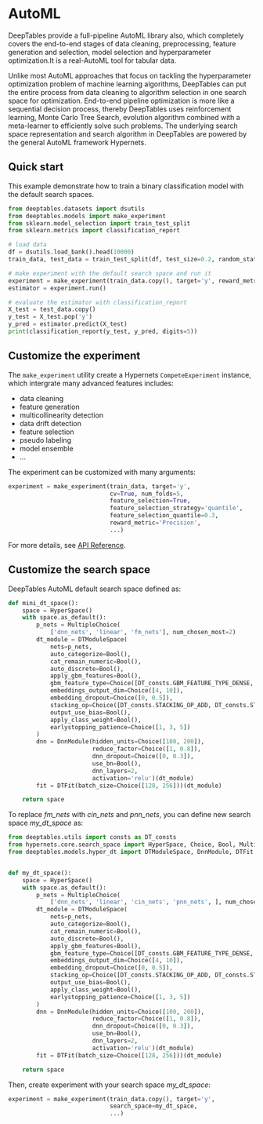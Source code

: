 # AutoML

DeepTables provide a full-pipeline AutoML library also, which completely covers the end-to-end stages of data cleaning, preprocessing, feature generation and selection, model selection and hyperparameter optimization.It is a real-AutoML tool for tabular data.

Unlike most AutoML approaches that focus on tackling the hyperparameter optimization problem of machine learning algorithms, DeepTables can put the entire process from data cleaning to algorithm selection in one search space for optimization. End-to-end pipeline optimization is more like a sequential decision process, thereby DeepTables uses reinforcement learning, Monte Carlo Tree Search, evolution algorithm combined with a meta-learner to efficiently solve such problems.  The underlying search space representation and search algorithm in DeepTables are powered by the general AutoML framework Hypernets.

## Quick start

This example demonstrate how to  train a  binary classification model with the default search spaces.

```python
from deeptables.datasets import dsutils
from deeptables.models import make_experiment
from sklearn.model_selection import train_test_split
from sklearn.metrics import classification_report

# load data
df = dsutils.load_bank().head(10000)
train_data, test_data = train_test_split(df, test_size=0.2, random_state=42)

# make experiment with the default search space and run it
experiment = make_experiment(train_data.copy(), target='y', reward_metric='Precision', pos_label='yes', max_trials=5)
estimator = experiment.run()

# evaluate the estimator with classification_report
X_test = test_data.copy()
y_test = X_test.pop('y')
y_pred = estimator.predict(X_test)
print(classification_report(y_test, y_pred, digits=5))
```

## Customize the experiment

The `make_experiment` utility create a Hypernets `CompeteExperiment` instance, which intergrate many advanced features includes:
* data cleaning
* feature generation
* multicollinearity detection
* data drift detection
* feature selection
* pseudo labeling
* model ensemble
* ...

The experiment can be customized with many arguments:
```python
experiment = make_experiment(train_data, target='y',
                             cv=True, num_folds=5,
                             feature_selection=True,
                             feature_selection_strategy='quantile',
                             feature_selection_quantile=0.3,
                             reward_metric='Precision',
                             ...)

```

For more details, see [API Reference](deeptables.models.html#deeptables.models.hyper_dt.make_experiment).

## Customize the search space

DeepTables AutoML default search space defined as:

```python
def mini_dt_space():
    space = HyperSpace()
    with space.as_default():
        p_nets = MultipleChoice(
            ['dnn_nets', 'linear', 'fm_nets'], num_chosen_most=2)
        dt_module = DTModuleSpace(
            nets=p_nets,
            auto_categorize=Bool(),
            cat_remain_numeric=Bool(),
            auto_discrete=Bool(),
            apply_gbm_features=Bool(),
            gbm_feature_type=Choice([DT_consts.GBM_FEATURE_TYPE_DENSE, DT_consts.GBM_FEATURE_TYPE_EMB]),
            embeddings_output_dim=Choice([4, 10]),
            embedding_dropout=Choice([0, 0.5]),
            stacking_op=Choice([DT_consts.STACKING_OP_ADD, DT_consts.STACKING_OP_CONCAT]),
            output_use_bias=Bool(),
            apply_class_weight=Bool(),
            earlystopping_patience=Choice([1, 3, 5])
        )
        dnn = DnnModule(hidden_units=Choice([100, 200]),
                        reduce_factor=Choice([1, 0.8]),
                        dnn_dropout=Choice([0, 0.3]),
                        use_bn=Bool(),
                        dnn_layers=2,
                        activation='relu')(dt_module)
        fit = DTFit(batch_size=Choice([128, 256]))(dt_module)

    return space
```

To replace *fm_nets* with *cin_nets* and *pnn_nets*,  you can define new search space *my_dt_space* as:

```python
from deeptables.utils import consts as DT_consts
from hypernets.core.search_space import HyperSpace, Choice, Bool, MultipleChoice
from deeptables.models.hyper_dt import DTModuleSpace, DnnModule, DTFit


def my_dt_space():
    space = HyperSpace()
    with space.as_default():
        p_nets = MultipleChoice(
            ['dnn_nets', 'linear', 'cin_nets', 'pnn_nets', ], num_chosen_most=2)
        dt_module = DTModuleSpace(
            nets=p_nets,
            auto_categorize=Bool(),
            cat_remain_numeric=Bool(),
            auto_discrete=Bool(),
            apply_gbm_features=Bool(),
            gbm_feature_type=Choice([DT_consts.GBM_FEATURE_TYPE_DENSE, DT_consts.GBM_FEATURE_TYPE_EMB]),
            embeddings_output_dim=Choice([4, 10]),
            embedding_dropout=Choice([0, 0.5]),
            stacking_op=Choice([DT_consts.STACKING_OP_ADD, DT_consts.STACKING_OP_CONCAT]),
            output_use_bias=Bool(),
            apply_class_weight=Bool(),
            earlystopping_patience=Choice([1, 3, 5])
        )
        dnn = DnnModule(hidden_units=Choice([100, 200]),
                        reduce_factor=Choice([1, 0.8]),
                        dnn_dropout=Choice([0, 0.3]),
                        use_bn=Bool(),
                        dnn_layers=2,
                        activation='relu')(dt_module)
        fit = DTFit(batch_size=Choice([128, 256]))(dt_module)

    return space
```

Then, create experiment with your search space *my_dt_space*:

```python
experiment = make_experiment(train_data.copy(), target='y',
                             search_space=my_dt_space,
                             ...)
```

